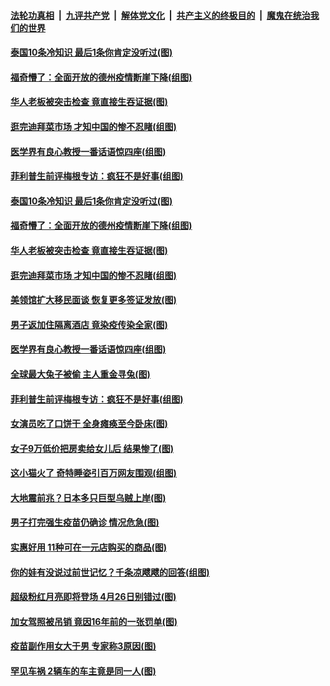 ####  [法轮功真相](../../../../basic/blob/master/README.md?t=04160302) &nbsp;|&nbsp; [九评共产党](../../../../9ping.md/blob/master/README.md?t=04160302) &nbsp;|&nbsp; [解体党文化](../../../../jtdwh.md/blob/master/README.md?t=04160302)  &nbsp;|&nbsp; [共产主义的终极目的](../../../../gczydzjmd.md/blob/master/README.md?t=04160302) &nbsp;|&nbsp; [魔鬼在统治我们的世界](../../../../mgztzwmdsj.md/blob/master/README.md?t=04160302) 

#### [泰国10条冷知识 最后1条你肯定没听过(图)](../pages/p3/968846.md?t=04160302) 

#### [福奇懵了：全面开放的德州疫情断崖下降(组图)](../pages/p3/968779.md?t=04160302) 

#### [华人老板被突击检查 竟直接生吞证据(图)](../pages/p3/968762.md?t=04160302) 

#### [逛完迪拜菜市场 才知中国的惨不忍睹(组图)](../pages/p3/968739.md?t=04160302) 

#### [医学界有良心教授一番话语惊四座(组图)](../pages/p3/968538.md?t=04160302) 

#### [菲利普生前评梅根专访：疯狂不是好事(组图)](../pages/p3/968659.md?t=04160302) 

#### [泰国10条冷知识 最后1条你肯定没听过(图)](../pages/p3/968846.md?t=04160302) 

#### [福奇懵了：全面开放的德州疫情断崖下降(组图)](../pages/p3/968779.md?t=04160302) 

#### [华人老板被突击检查 竟直接生吞证据(图)](../pages/p3/968762.md?t=04160302) 

#### [逛完迪拜菜市场 才知中国的惨不忍睹(组图)](../pages/p3/968739.md?t=04160302) 

#### [美领馆扩大移民面谈 恢复更多签证发放(图)](../pages/p3/968732.md?t=04160302) 

#### [男子返加住隔离酒店 竟染疫传染全家(图)](../pages/p3/968705.md?t=04160302) 

#### [医学界有良心教授一番话语惊四座(组图)](../pages/p3/968538.md?t=04160302) 

#### [全球最大兔子被偷 主人重金寻兔(图)](../pages/p3/968679.md?t=04160302) 

#### [菲利普生前评梅根专访：疯狂不是好事(组图)](../pages/p3/968659.md?t=04160302) 

#### [女演员吃了口饼干 全身瘫痪至今卧床(图)](../pages/p3/968656.md?t=04160302) 

#### [女子9万低价把房卖给女儿后 结果惨了(图)](../pages/p3/968642.md?t=04160302) 

#### [这小猫火了 奇特睡姿引百万网友围观(组图)](../pages/p3/968637.md?t=04160302) 

#### [大地震前兆？日本多只巨型乌贼上岸(图)](../pages/p3/968561.md?t=04160302) 

#### [男子打完强生疫苗仍确诊 情况危急(图)](../pages/p3/968553.md?t=04160302) 

#### [实惠好用 11种可在一元店购买的商品(图)](../pages/p3/968554.md?t=04160302) 

#### [你的娃有没说过前世记忆？千条凉飕飕的回答(组图)](../pages/p3/968539.md?t=04160302) 

#### [超级粉红月亮即将登场 4月26日别错过(图)](../pages/p3/968547.md?t=04160302) 

#### [加女驾照被吊销 竟因16年前的一张罚单(图)](../pages/p3/968488.md?t=04160302) 

#### [疫苗副作用女大于男 专家称3原因(图)](../pages/p3/968455.md?t=04160302) 

#### [罕见车祸 2辆车的车主竟是同一人(图)](../pages/p3/968451.md?t=04160302) 

